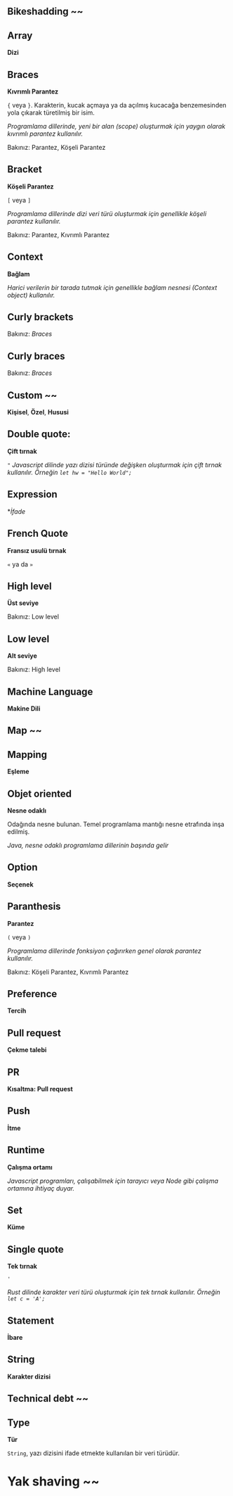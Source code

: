 ## Bikeshadding ~~


## Array
  **Dizi**


## Braces
  **Kıvrımlı Parantez**
  
  `{` veya `}`. Karakterin, kucak açmaya ya da açılmış kucacağa benzemesinden yola çıkarak türetilmiş bir isim.
  
  *Programlama dillerinde, yeni bir _alan_ (scope) oluşturmak için yaygın olarak kıvrımlı parantez kullanılır.*
  
  Bakınız: Parantez, Köşeli Parantez

## Bracket
  **Köşeli Parantez**
  
  `[` veya `]`
  
  *Programlama dillerinde _dizi_ veri türü oluşturmak için genellikle köşeli parantez kullanılır.*
  
  Bakınız: Parantez, Kıvrımlı Parantez

## Context
  **Bağlam**

  *Harici verilerin bir tarada tutmak için genellikle bağlam nesnesi (Context object) kullanılır.*


## Curly brackets
  Bakınız: *Braces*


## Curly braces
  Bakınız: *Braces*


## Custom ~~
  **Kişisel**, **Özel**, **Hususi**


## Double quote:
  **Çift tırnak**

  `"`
  *Javascript dilinde _yazı dizisi_ türünde değişken oluşturmak için çift tırnak kullanılır. Örneğin `let hw = "Hello World";`*

## Expression
  **İfade*


## French Quote
  **Fransız usulü tırnak**
  
  `«` ya da `»` 


## High level
  **Üst seviye**

  Bakınız: Low level

## Low level
  **Alt seviye**

  Bakınız: High level

## Machine Language
  **Makine Dili**


## Map ~~


## Mapping
  **Eşleme**


## Objet oriented
  **Nesne odaklı**

  Odağında nesne bulunan. Temel programlama mantığı nesne etrafında inşa edilmiş.

  *Java, nesne odaklı programlama dillerinin başında gelir*


## Option
  **Seçenek**


## Paranthesis
  **Parantez**
  
  `(` veya `)`
  
  *Programlama dillerinde fonksiyon çağırırken genel olarak parantez kullanılır.*
  
  Bakınız: Köşeli Parantez, Kıvrımlı Parantez


## Preference
  **Tercih**


## Pull request
  **Çekme talebi**


## PR
  **Kısaltma: Pull request**


## Push
  **İtme**


## Runtime
  **Çalışma ortamı**

  *Javascript programları, çalışabilmek için tarayıcı veya Node gibi çalışma ortamına ihtiyaç duyar.*


## Set
  **Küme**


## Single quote
  **Tek tırnak**

  `'`

  *Rust dilinde karakter veri türü oluşturmak için tek tırnak kullanılır. Örneğin `let c = 'A';`*


## Statement
  **İbare**


## String
  **Karakter dizisi**


## Technical debt ~~


## Type
  **Tür**

  `String`, yazı dizisini ifade etmekte kullanılan bir veri türüdür.


# Yak shaving ~~